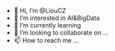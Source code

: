 - 👋 Hi, I’m @LiouCZ
- 👀 I’m interested in AI&BigData
- 🌱 I’m currently learning
- 💞️ I’m looking to collaborate on ...
- 📫 How to reach me ...

<!---
LiouCZ/LiouCZ is a ✨ special ✨ repository because its `README.md` (this file) appears on your GitHub profile.
You can click the Preview link to take a look at your changes.
--->
